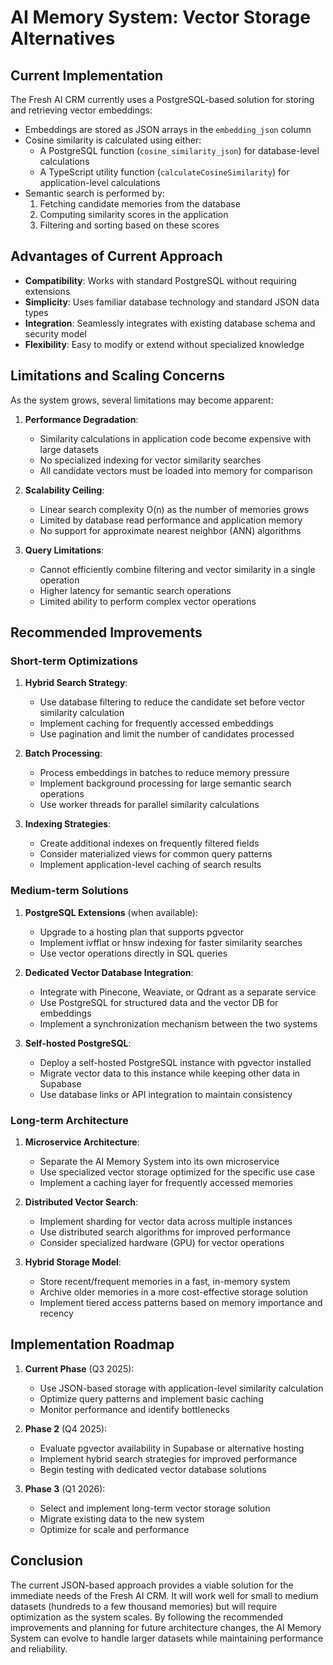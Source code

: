 # AI Memory System: Vector Storage Alternatives

## Current Implementation

The Fresh AI CRM currently uses a PostgreSQL-based solution for storing and retrieving vector embeddings:

- Embeddings are stored as JSON arrays in the `embedding_json` column
- Cosine similarity is calculated using either:
  - A PostgreSQL function (`cosine_similarity_json`) for database-level calculations
  - A TypeScript utility function (`calculateCosineSimilarity`) for application-level calculations
- Semantic search is performed by:
  1. Fetching candidate memories from the database
  2. Computing similarity scores in the application
  3. Filtering and sorting based on these scores

## Advantages of Current Approach

- **Compatibility**: Works with standard PostgreSQL without requiring extensions
- **Simplicity**: Uses familiar database technology and standard JSON data types
- **Integration**: Seamlessly integrates with existing database schema and security model
- **Flexibility**: Easy to modify or extend without specialized knowledge

## Limitations and Scaling Concerns

As the system grows, several limitations may become apparent:

1. **Performance Degradation**:
   - Similarity calculations in application code become expensive with large datasets
   - No specialized indexing for vector similarity searches
   - All candidate vectors must be loaded into memory for comparison

2. **Scalability Ceiling**:
   - Linear search complexity O(n) as the number of memories grows
   - Limited by database read performance and application memory
   - No support for approximate nearest neighbor (ANN) algorithms

3. **Query Limitations**:
   - Cannot efficiently combine filtering and vector similarity in a single operation
   - Higher latency for semantic search operations
   - Limited ability to perform complex vector operations

## Recommended Improvements

### Short-term Optimizations

1. **Hybrid Search Strategy**:
   - Use database filtering to reduce the candidate set before vector similarity calculation
   - Implement caching for frequently accessed embeddings
   - Use pagination and limit the number of candidates processed

2. **Batch Processing**:
   - Process embeddings in batches to reduce memory pressure
   - Implement background processing for large semantic search operations
   - Use worker threads for parallel similarity calculations

3. **Indexing Strategies**:
   - Create additional indexes on frequently filtered fields
   - Consider materialized views for common query patterns
   - Implement application-level caching of search results

### Medium-term Solutions

1. **PostgreSQL Extensions** (when available):
   - Upgrade to a hosting plan that supports pgvector
   - Implement ivfflat or hnsw indexing for faster similarity searches
   - Use vector operations directly in SQL queries

2. **Dedicated Vector Database Integration**:
   - Integrate with Pinecone, Weaviate, or Qdrant as a separate service
   - Use PostgreSQL for structured data and the vector DB for embeddings
   - Implement a synchronization mechanism between the two systems

3. **Self-hosted PostgreSQL**:
   - Deploy a self-hosted PostgreSQL instance with pgvector installed
   - Migrate vector data to this instance while keeping other data in Supabase
   - Use database links or API integration to maintain consistency

### Long-term Architecture

1. **Microservice Architecture**:
   - Separate the AI Memory System into its own microservice
   - Use specialized vector storage optimized for the specific use case
   - Implement a caching layer for frequently accessed memories

2. **Distributed Vector Search**:
   - Implement sharding for vector data across multiple instances
   - Use distributed search algorithms for improved performance
   - Consider specialized hardware (GPU) for vector operations

3. **Hybrid Storage Model**:
   - Store recent/frequent memories in a fast, in-memory system
   - Archive older memories in a more cost-effective storage solution
   - Implement tiered access patterns based on memory importance and recency

## Implementation Roadmap

1. **Current Phase** (Q3 2025):
   - Use JSON-based storage with application-level similarity calculation
   - Optimize query patterns and implement basic caching
   - Monitor performance and identify bottlenecks

2. **Phase 2** (Q4 2025):
   - Evaluate pgvector availability in Supabase or alternative hosting
   - Implement hybrid search strategies for improved performance
   - Begin testing with dedicated vector database solutions

3. **Phase 3** (Q1 2026):
   - Select and implement long-term vector storage solution
   - Migrate existing data to the new system
   - Optimize for scale and performance

## Conclusion

The current JSON-based approach provides a viable solution for the immediate needs of the Fresh AI CRM. It will work well for small to medium datasets (hundreds to a few thousand memories) but will require optimization as the system scales. By following the recommended improvements and planning for future architecture changes, the AI Memory System can evolve to handle larger datasets while maintaining performance and reliability.
